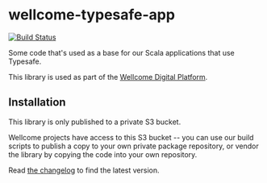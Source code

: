 # wellcome-typesafe-app

[![Build Status](https://travis-ci.org/wellcomecollection/wellcome-typesafe-app.svg?branch=master)](https://travis-ci.org/wellcomecollection/wellcome-typesafe-app)

Some code that's used as a base for our Scala applications that use Typesafe.

This library is used as part of the [Wellcome Digital Platform][platform].

[platform]: https://github.com/wellcomecollection/platform

## Installation

This library is only published to a private S3 bucket.

Wellcome projects have access to this S3 bucket -- you can use our build
scripts to publish a copy to your own private package repository, or vendor
the library by copying the code into your own repository.

Read [the changelog](CHANGELOG.md) to find the latest version.
